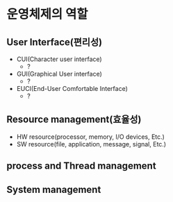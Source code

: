 # 운영체제의 역할

## User Interface(편리성)

- CUI(Character user interface)
  - ?
- GUI(Graphical User interface)
  - ?
- EUCI(End-User Comfortable Interface)
  - ?

## Resource management(효율성)

- HW resource(processor, memory, I/O devices, Etc.)
- SW resource(file, application, message, signal, Etc.)

## process and Thread management

## System management